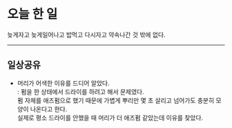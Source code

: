 # 오늘 한 일
늦게자고 늦게일어나고 밥먹고 다시자고 약속나간 것 밖에 없다.

---

## 일상공유
- 머리가 어색한 이유를 드디어 알았다.  
: 펌을 한 상태에서 드라이를 하려고 해서 문제였다.  
펌 자체를 애즈펌으로 했기 때문에 가볍게 뿌리만 몇 초 살리고 넘어가도 충분히 모양이 나온다고 한다.  
실제로 평소 드라이를 안했을 때 머리가 더 애즈펌 같았는데 이유를 찾았다.
